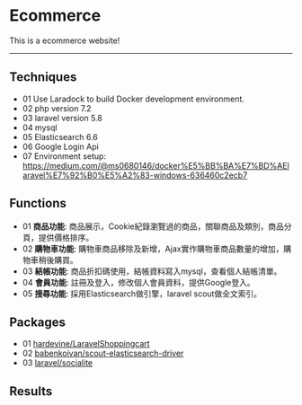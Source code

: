 #  Ecommerce
This is a ecommerce website!
****
## Techniques
* 01 Use Laradock to build Docker development environment. 
* 02 php version 7.2
* 03 laravel version 5.8
* 04 mysql
* 05 Elasticsearch 6.6
* 06 Google Login Api
* 07 Environment setup: <br>
https://medium.com/@ms0680146/docker%E5%BB%BA%E7%BD%AElaravel%E7%92%B0%E5%A2%83-windows-636460c2ecb7

## Functions
* 01 <strong>商品功能</strong>:    商品展示，Cookie紀錄瀏覽過的商品，關聯商品及類別，商品分頁，提供價格排序。 <br>
* 02 <strong>購物車功能</strong>:     購物車商品移除及新增，Ajax實作購物車商品數量的增加，購物車稍後購買。 <br>
* 03 <strong>結帳功能</strong>:     商品折扣碼使用，結帳資料寫入mysql，查看個人結帳清單。<br>
* 04 <strong>會員功能</strong>:     註冊及登入，修改個人會員資料，提供Google登入。
* 05 <strong>搜尋功能</strong>:    採用Elasticsearch做引擎，laravel scout做全文索引。

## Packages
* 01 <a href="https://github.com/hardevine/LaravelShoppingcart">hardevine/LaravelShoppingcart</a>
* 02 <a href="https://github.com/babenkoivan/scout-elasticsearch-driver">babenkoivan/scout-elasticsearch-driver</a>
* 03 <a href="https://github.com/laravel/socialite">laravel/socialite</a>


## Results

